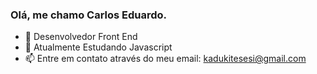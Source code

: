 ### Olá, me chamo Carlos Eduardo.


- 👦 Desenvolvedor Front End
- 🌱 Atualmente Estudando Javascript
- 📫 Entre em contato através do meu email: kadukitesesi@gmail.com
